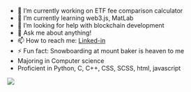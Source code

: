 


- 🔭 I’m currently working on ETF fee comparison calculator 
- 🌱 I’m currently learning web3.js, MatLab
- 🤔 I’m looking for help with blockchain development
- 💬 Ask me about anything!
- 📫 How to reach me: [Linked-in](www.linkedin.com/in/ayden-armstrong-151b861b7)
- ⚡ Fun fact: Snowboarding at mount baker is heaven to me 
- Majoring in Computer science
- Proficient in Python, C, C++, CSS, SCSS, html, javascript

<img src ="https://github-readme-stats.vercel.app/api?username=aydenarmst&&show_icons=true&title_color=f1faee&icon_color=bb2acf&text_color=f1faee&bg_color=03045e">
